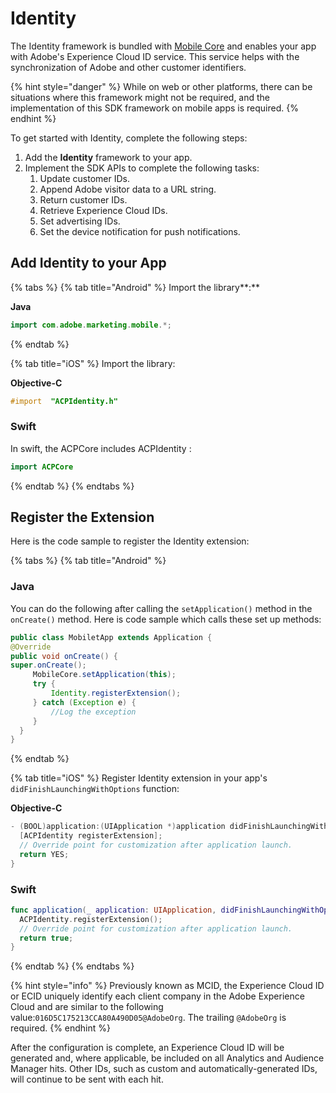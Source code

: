 # Identity

The Identity framework is bundled with [Mobile Core](../) and enables your app with Adobe's Experience Cloud ID service. This service helps with the synchronization of Adobe and other customer identifiers.

{% hint style="danger" %}
While on web or other platforms, there can be situations where this framework might not be required, and the implementation of this SDK framework on mobile apps is required.
{% endhint %}

To get started with Identity, complete the following steps:

1. Add the **Identity** framework to your app.
2. Implement the SDK APIs to complete the following tasks:
   1. Update customer IDs.
   2. Append Adobe visitor data to a URL string.
   3. Return customer IDs.
   4. Retrieve Experience Cloud IDs.
   5. Set advertising IDs.
   6. Set the device notification for push notifications.

## Add Identity to your App

{% tabs %}
{% tab title="Android" %}
Import the library**:**

**Java**

```java
import com.adobe.marketing.mobile.*;
```
{% endtab %}

{% tab title="iOS" %}
Import the library:

**Objective-C**

```objectivec
#import  "ACPIdentity.h"
```

### Swift

In swift, the ACPCore includes ACPIdentity :

```swift
import ACPCore
```
{% endtab %}
{% endtabs %}

## **Register the Extension**

Here is the code sample to register the Identity extension:

{% tabs %}
{% tab title="Android" %}
### Java

You can do the following after calling the `setApplication()` method in the `onCreate()` method. Here is code sample which calls these set up methods:

```java
public class MobiletApp extends Application {
@Override
public void onCreate() {
super.onCreate();
     MobileCore.setApplication(this);
     try {
         Identity.registerExtension();
     } catch (Exception e) {
         //Log the exception
     }
  }
}
```
{% endtab %}

{% tab title="iOS" %}
Register Identity extension in your app's `didFinishLaunchingWithOptions` function:

**Objective-C**

```objectivec
- (BOOL)application:(UIApplication *)application didFinishLaunchingWithOptions:(NSDictionary *)launchOptions {
  [ACPIdentity registerExtension];
  // Override point for customization after application launch.
  return YES;
}
```

### Swift

```swift
func application(_ application: UIApplication, didFinishLaunchingWithOptions launchOptions: [UIApplication.LaunchOptionsKey: Any]?) -> Bool {
  ACPIdentity.registerExtension();
  // Override point for customization after application launch.
  return true;
}
```
{% endtab %}
{% endtabs %}

{% hint style="info" %}
Previously known as MCID, the Experience Cloud ID or ECID  uniquely identify each client company in the Adobe Experience Cloud and are similar to the following value:`016D5C175213CCA80A490D05@AdobeOrg`. The trailing `@AdobeOrg` is required.
{% endhint %}

After the configuration is complete, an Experience Cloud ID will be generated and, where applicable, be included on all Analytics and Audience Manager hits. Other IDs, such as custom and automatically-generated IDs, will continue to be sent with each hit.

